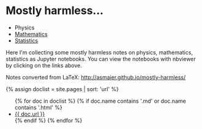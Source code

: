 # Mostly harmless...

- Physics
- [Mathematics](http://nbviewer.jupyter.org/github/asmaier/mostly-harmless/tree/master/math)
- [Statistics](http://nbviewer.jupyter.org/github/asmaier/mostly-harmless/tree/master/statistics)

Here I'm collecting some mostly harmless notes on physics, mathematics, statistics as Jupyter notebooks.
You can view the notebooks with nbviewer by clicking on the links above.

Notes converted from LaTeX: http://asmaier.github.io/mostly-harmless/

[see https://ongclement.com/blog/github-pages-indexing-directory-copy]: #
{% assign doclist = site.pages | sort: 'url'  %}
<ul>
   {% for doc in doclist %}
        {% if doc.name contains '.md' or doc.name contains '.html' %}
            <li><a href="{{ site.baseurl }}{{ doc.url }}">{{ doc.url }}</a></li>
        {% endif %}
    {% endfor %}
</ul>
